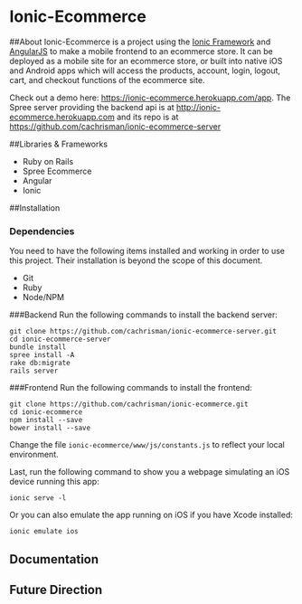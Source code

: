 # Ionic-Ecommerce

##About
Ionic-Ecommerce is a project using the [Ionic Framework](http://ionicframework.com/) and [AngularJS](http://www.angularjs.org) to make a mobile frontend to an ecommerce store.  It can be deployed as a mobile site for an ecommerce store, or built into native iOS and Android apps which will access the products, account, login, logout, cart, and checkout functions of the ecommerce site.

Check out a demo here: https://ionic-ecommerce.herokuapp.com/app. The Spree server providing the backend api is at http://ionic-ecommerce.herokuapp.com and its repo is at https://github.com/cachrisman/ionic-ecommerce-server

##Libraries & Frameworks
- Ruby on Rails
- Spree Ecommerce
- Angular
- Ionic

##Installation
### Dependencies
You need to have the following items installed and working in order to use this project. Their installation is beyond the scope of this document.
- Git
- Ruby
- Node/NPM

###Backend
Run the following commands to install the backend server:
```
git clone https://github.com/cachrisman/ionic-ecommerce-server.git
cd ionic-ecommerce-server
bundle install
spree install -A
rake db:migrate
rails server
```
###Frontend
Run the following commands to install the frontend:
```
git clone https://github.com/cachrisman/ionic-ecommerce.git
cd ionic-ecommerce
npm install --save
bower install --save
```
Change the file `ionic-ecommerce/www/js/constants.js` to reflect your local environment.

Last, run the following command to show you a webpage simulating an iOS device running this app:
```
ionic serve -l
```
Or you can also emulate the app running on iOS if you have Xcode installed:
```
ionic emulate ios
```

## Documentation

## Future Direction
